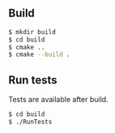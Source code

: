 ## Build

```bash
$ mkdir build
$ cd build
$ cmake ..
$ cmake --build .
```

## Run tests

Tests are available after build.

```bash
$ cd build
$ ./RunTests
```
